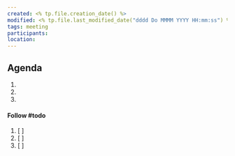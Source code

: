 ```yaml
---
created: <% tp.file.creation_date() %>
modified: <% tp.file.last_modified_date("dddd Do MMMM YYYY HH:mm:ss") %>
tags: meeting
participants: 
location: 
---
```




## Agenda
1. 
2. 
3.  

#### Follow #todo 
1. [ ] 
2. [ ] 
3. [ ]  